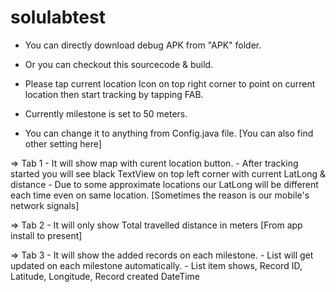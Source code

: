 # solulabtest

- You can directly download debug APK from "APK" folder.
- Or you can checkout this sourcecode & build.
 
- Please tap current location Icon on top right corner to point on current location then start tracking by tapping FAB.
- Currently milestone is set to 50 meters.
- You can change it to anything from Config.java file. [You can also find other setting here]


=> Tab 1
	- It will show map with curent location button.
	- After tracking started you will see black TextView on top left corner with current LatLong & distance
		- Due to some approximate locations our LatLong will be different each time even on same location. [Sometimes the reason is our mobile's network signals]
		
=> Tab 2
	- It will only show Total travelled distance in meters [From app install to present]
	
=> Tab 3
	- It will show the added records on each milestone.
	- List will get updated on each milestone automatically.
	- List item shows, Record ID, Latitude, Longitude, Record created DateTime
